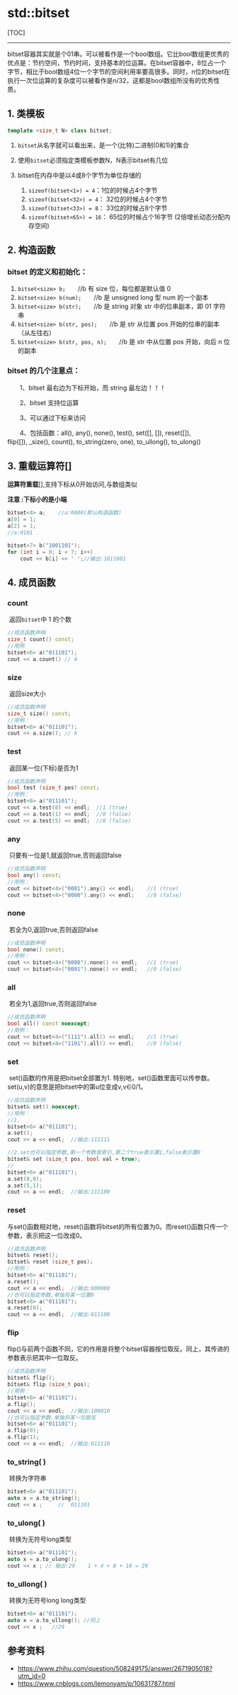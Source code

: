# std::bitset

[TOC]

---

​	bitset容器其实就是个01串。可以被看作是一个bool数组。它比bool数组更优秀的优点是：节约空间，节约时间，支持基本的位运算。在bitset容器中，8位占一个字节，相比于bool数组4位一个字节的空间利用率要高很多。同时，n位的bitset在执行一次位运算的复杂度可以被看作是n/32，这都是bool数组所没有的优秀性质。

## 1. 类模板

```C++
template <size_t N> class bitset;
```

1. `bitset`从名字就可以看出来，是一个(比特)二进制(0和1)的集合

2. 使用`bitset`必须指定类模板参数N，N表示bitset有几位

3. bitset在内存中是以4或8个字节为单位存储的
   1. `sizeof(bitset<1>) = 4`：1位的时候占4个字节
   2. `sizeof(bitset<32>) = 4`： 32位的时候占4个字节
   3. `sizeof(bitset<33>) = 8`： 33位的时候占8个字节
   4. `sizeof(bitset<65>) = 16`： 65位的时候占个16字节 (2倍增长动态分配内存空间)

## 2. 构造函数
### **bitset 的定义和初始化：**
1. `bitset<size> b;`　　//b 有 size 位，每位都是默认值 0
2. `bitset<size> b(num);`　　//b 是 unsigned long 型 num 的一个副本
3. `bitset<size> b(str);`　　//b 是 string 对象 str 中的位串副本，即 01 字符串
4. `bitset<size> b(str, pos);`　　//b 是 str 从位置 pos 开始的位串的副本 （从左往右）
5. `bitset<size> b(str, pos, n);`　　//b 是 str 中从位置 pos 开始，向后 n 位的副本


### bitset 的几个注意点：

　　1、bitset 最右边为下标开始，而 string 最左边！！！

　　2、bitset 支持位运算

　　3、可以通过下标来访问

　　4、包括函数：all(), any(), none(), test(), set([], []), reset([]), flip([]), _size(), count(), to_string(zero, one), to_ullong(), to_ulong()
　　
## 3. 重载运算符[]

**运算符重载**[],支持下标从0开始访问,与数组类似

**注意 :下标小的是小端**

```C++
bitset<4> a;	//a:0000(默认构造函数)
a[0] = 1;
a[2] = 1;
//a:0101

bitset<7> b("1001101");
for (int i = 0; i < 7; i++)
    cout << b[i] << ' ';//输出:1011001
```

## 4. 成员函数

### **count** 

​	返回`bitset`中 1 的个数

```C++
//成员函数声明
size_t count() const;
//用例
bitset<6> a("011101");
cout << a.count() // 4
```

### **size** 

​	返回size大小

```C++
//成员函数声明
size_t size() const;
//用例：
bitset<6> a("011101");
cout << a.size(); // 6
```

### **test** 

​	返回某一位(下标)是否为1

```C++
//成员函数声明
bool test (size_t pos) const;
//用例：
bitset<6> a("011101");
cout << a.test(0) << endl;	//1	(true)
cout << a.test(1) << endl;	//0	(false)
cout << a.test(5) << endl;	//0 (false)
```

### **any** 

​	只要有一位是1,就返回true,否则返回false

```C++
//成员函数声明
bool any() const;
//用例：
cout << bitset<4>("0001").any() << endl;	//1	(true)
cout << bitset<4>("0000").any() << endl;	//0	(false)
```

### **none** 

​	若全为0,返回true,否则返回false

```C++
//成员函数声明
bool none() const;
//用例：
cout << bitset<4>("0000").none() << endl;	//1	(true)
cout << bitset<4>("0001").none() << endl;	//0	(false)
```

### **all** 

​	若全为1,返回true,否则返回false

```C++
//成员函数声明
bool all() const noexcept;
//用例：
cout << bitset<4>("1111").all() << endl;	//1	(true)
cout << bitset<4>("1101").all() << endl;	//0	(false)
```

### **set** 

​	set()函数的作用是把bitset全部置为1. 特别地，set()函数里面可以传参数。set(u,v)的意思是把bitset中的第u位变成v,v∈0/1。

```C++
//成员函数声明
bitset& set() noexcept;
//用例：
//1.
bitset<6> a("011101");
a.set();
cout << a << endl;	//输出:111111

//2.set也可以指定参数,第一个参数是索引,第二个true表示置1,false表示置0
bitset& set (size_t pos, bool val = true);
//
bitset<6> a("011101");
a.set(0,0);
a.set(5,1);
cout << a << endl;	//输出:111100
```

### **reset** 

​	与set()函数相对地，reset()函数将bitset的所有位置为0。而reset()函数只传一个参数，表示把这一位改成0。

```C++
//成员函数声明
bitset& reset();
bitset& reset (size_t pos);
//用例：
bitset<6> a("011101");
a.reset();
cout << a << endl;	//输出:000000
//也可以指定参数,单独将某一位置0
bitset<6> a("011101");
a.reset(0);
cout << a << endl;	//输出:011100
```

### **flip** 

​	flip()与前两个函数不同，它的作用是将整个bitset容器按位取反。同上，其传进的参数表示把其中一位取反。

```C++
//成员函数声明
bitset& flip();	
bitset& flip (size_t pos);
//用例：
bitset<6> a("011101");
a.flip();
cout << a << endl;	//输出:100010
//也可以指定参数,单独将某一位取反
bitset<6> a("011101");
a.flip(0);
a.flip(1);
cout << a << endl;	//输出:011110
```

### **to_string( )** 

​	转换为字符串

```C++
bitset<6> a("011101");
auto x = a.to_string();
cout << x ;		//	011101
```

### **to_ulong( )** 

​	转换为无符号long类型

```C++
bitset<6> a("011101");
auto x = a.to_ulong();
cout << x ; // 输出:29 	1 + 4 + 8 + 16 = 29
```

### **to_ullong( )** 

​	转换为无符号long long类型

```C++
bitset<6> a("011101");
auto x = a.to_ullong();	//同上
cout << x ;   //29
```

## 参考资料
* https://www.zhihu.com/question/508249175/answer/2671905018?utm_id=0
* https://www.cnblogs.com/lemonyam/p/10631787.html
